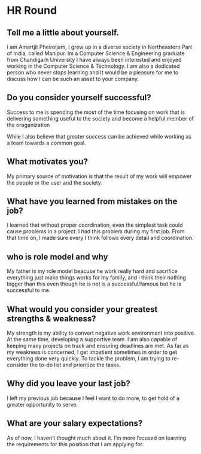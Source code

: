 # HR Round

## Tell me a little about yourself.

I am Amartjit Pheiroijam, I grew up in a diverse society in Northeastern Part of India, called Manipur.
Im a Computer Science & Engineering graduate from Chandigarh University
I have always been interested and enjoyed working in the Computer Science & Technology.
I am also a dedicated person who never stops learning and It would be a pleasure for me to discuss how I can be such an asset to your company.

## Do you consider yourself successful?

Success to me is spending the most of the time focusing on work that is delivering something useful to the society and become a helpful member of the oraganization

While I also believe that greater success can be achieved while working as a team towards a common goal.

## What motivates you?

My primary source of motivation is that the result of my work will empower the people or the user and the society.

## What have you learned from mistakes on the job?

I learned that without proper coordination, even the simplest task could cause problems in a project. I had this problem during my first job. From that time on, I made sure every I think follows every detail and coordination.

## who is role model and why

My father is my role model beacuse he work really hard and sacrifice everything just make things works for my family, and i think their nothing bigger than this even though he is not is a successful/famous but he is successful to me.

## What would you consider your greatest strengths & weakness?

My strength is my ability to convert negative work environment into positive. At the same time, developing a supportive team. I am also capable of keeping many projects on track and ensuring deadlines are met. As far as my weakness is concerned, I get impatient sometimes in order to get everything done very quickly. To tackle the problem, I am trying to re-consider the to-do list and prioritize the tasks.

## Why did you leave your last job?

I left my previous job because I feel I want to do more, to get hold of a greater opportunity to serve.

## What are your salary expectations?

As of now, I haven’t thought much about it. I’m more focused on learning the requirements for this position that I am applying for.
